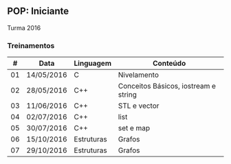 ## POP: Iniciante
Turma 2016

### Treinamentos

\# | Data | Linguagem | Conteúdo
--- | --- | --- | ---
01 | 14/05/2016 | C | Nivelamento
02 | 28/05/2016 | C++ | Conceitos Básicos, iostream e string
03 | 11/06/2016 | C++ | STL e vector
04 | 02/07/2016 | C++ | list
05 | 30/07/2016 | C++ | set e map
06 | 15/10/2016 | Estruturas | Grafos
07 | 29/10/2016 | Estruturas | Grafos

